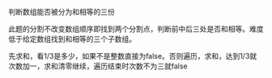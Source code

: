 判断数组能否被分为和相等的三份

此题的分割不改变数组顺序即找到两个分割点，判断前中后三处是否和相等。难度低于给定数组找到和相等的三个子数组。

先求和，看1/3是多少，如果不是整数直接为false。否则遍历，求和，达到1/3就次数加一，求和清零继续，遍历结束时次数不为三就false